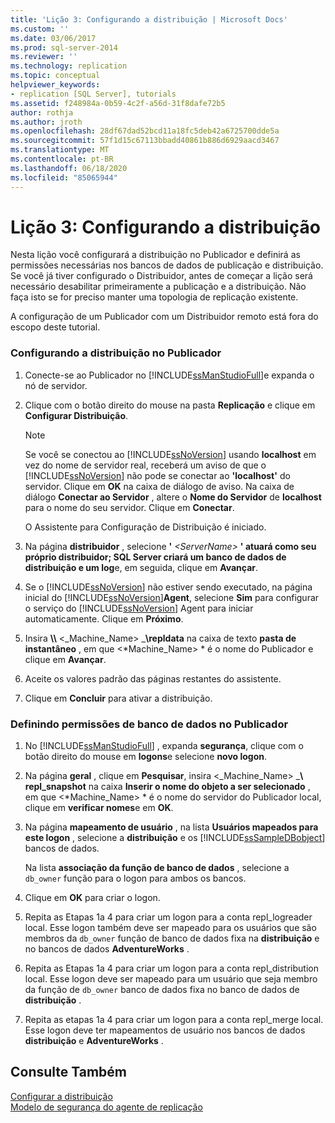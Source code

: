 ```yaml
---
title: 'Lição 3: Configurando a distribuição | Microsoft Docs'
ms.custom: ''
ms.date: 03/06/2017
ms.prod: sql-server-2014
ms.reviewer: ''
ms.technology: replication
ms.topic: conceptual
helpviewer_keywords:
- replication [SQL Server], tutorials
ms.assetid: f248984a-0b59-4c2f-a56d-31f8dafe72b5
author: rothja
ms.author: jroth
ms.openlocfilehash: 28df67dad52bcd11a18fc5deb42a6725700dde5a
ms.sourcegitcommit: 57f1d15c67113bbadd40861b886d6929aacd3467
ms.translationtype: MT
ms.contentlocale: pt-BR
ms.lasthandoff: 06/18/2020
ms.locfileid: "85065944"
---
```

# <a name="lesson-3-configuring-distribution"></a>Lição 3: Configurando a distribuição
  Nesta lição você configurará a distribuição no Publicador e definirá as permissões necessárias nos bancos de dados de publicação e distribuição. Se você já tiver configurado o Distribuidor, antes de começar a lição será necessário desabilitar primeiramente a publicação e a distribuição. Não faça isto se for preciso manter uma topologia de replicação existente.  
  
 A configuração de um Publicador com um Distribuidor remoto está fora do escopo deste tutorial.  
  
### <a name="configuring-distribution-at-the-publisher"></a>Configurando a distribuição no Publicador  
  
1.  Conecte-se ao Publicador no [!INCLUDE[ssManStudioFull](../../includes/ssmanstudiofull-md.md)]e expanda o nó de servidor.  
  
2.  Clique com o botão direito do mouse na pasta **Replicação** e clique em **Configurar Distribuição**.  
  
    > [!NOTE]  
    >  Se você se conectou ao [!INCLUDE[ssNoVersion](../../includes/ssnoversion-md.md)] usando **localhost** em vez do nome de servidor real, receberá um aviso de que o [!INCLUDE[ssNoVersion](../../includes/ssnoversion-md.md)] não pode se conectar ao **'localhost'** do servidor. Clique em **OK** na caixa de diálogo de aviso. Na caixa de diálogo **Conectar ao Servidor** , altere o **Nome do Servidor** de **localhost** para o nome do seu servidor. Clique em **Conectar**.  
  
     O Assistente para Configuração de Distribuição é iniciado.  
  
3.  Na página **distribuidor** , selecione **'** _\<ServerName>_ **' atuará como seu próprio distribuidor; SQL Server criará um banco de dados de distribuição e um log**e, em seguida, clique em **Avançar**.  
  
4.  Se o [!INCLUDE[ssNoVersion](../../includes/ssnoversion-md.md)] não estiver sendo executado, na página inicial do [!INCLUDE[ssNoVersion](../../includes/ssnoversion-md.md)]**Agent**, selecione **Sim** para configurar o serviço do [!INCLUDE[ssNoVersion](../../includes/ssnoversion-md.md)] Agent para iniciar automaticamente. Clique em **Próximo**.  
  
5.  Insira **\\\\** \<_Machine_Name> _**\repldata** na caixa de texto **pasta de instantâneo** , em que \<*Machine_Name> * é o nome do Publicador e clique em **Avançar**.  
  
6.  Aceite os valores padrão das páginas restantes do assistente.  
  
7.  Clique em **Concluir** para ativar a distribuição.  
  
### <a name="setting-database-permissions-at-the-publisher"></a>Definindo permissões de banco de dados no Publicador  
  
1.  No [!INCLUDE[ssManStudioFull](../../includes/ssmanstudiofull-md.md)] , expanda **segurança**, clique com o botão direito do mouse em **logons**e selecione **novo logon**.  
  
2.  Na página **geral** , clique em **Pesquisar**, insira \<_Machine_Name> _**\ repl_snapshot** na caixa **Inserir o nome do objeto a ser selecionado** , em que \<*Machine_Name> * é o nome do servidor do Publicador local, clique em **verificar nomes**e em **OK**.  
  
3.  Na página **mapeamento de usuário** , na lista **Usuários mapeados para este logon** , selecione a **distribuição** e os [!INCLUDE[ssSampleDBobject](../../includes/sssampledbobject-md.md)] bancos de dados.  
  
     Na lista **associação da função de banco de dados** , selecione a `db_owner` função para o logon para ambos os bancos.  
  
4.  Clique em **OK** para criar o logon.  
  
5.  Repita as Etapas 1a 4 para criar um logon para a conta repl_logreader local. Esse logon também deve ser mapeado para os usuários que são membros da `db_owner` função de banco de dados fixa na **distribuição** e no bancos de dados **AdventureWorks** .  
  
6.  Repita as Etapas 1a 4 para criar um logon para a conta repl_distribution local. Esse logon deve ser mapeado para um usuário que seja membro da função de `db_owner` banco de dados fixa no banco de dados de **distribuição** .  
  
7.  Repita as etapas 1a 4 para criar um logon para a conta repl_merge local. Esse logon deve ter mapeamentos de usuário nos bancos de dados **distribuição** e **AdventureWorks** .  
  
## <a name="see-also"></a>Consulte Também  
 [Configurar a distribuição](configure-distribution.md)   
 [Modelo de segurança do agente de replicação](security/replication-agent-security-model.md)  
  
  
